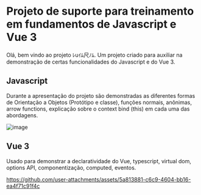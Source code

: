 # Projeto de suporte para treinamento em fundamentos de Javascript e Vue 3

Olá, bem vindo ao projeto ﾚuｲﾑ尺ﾉﾑ. Um projeto criado para auxiliar na demonstração de certas funcionalidades do Javascript e do Vue 3.

## Javascript

Durante a apresentação do projeto são demonstradas as diferentes formas de Orientação a Objetos (Protótipo e classe), 
funções normais, anônimas, arrow functions, explicação sobre o context bind (this) em cada uma das abordagens.

![image](https://github.com/user-attachments/assets/5a33e53a-8b8b-4ef8-ab5e-b01a93eb2690)

## Vue 3

Usado para demonstrar a declaratividade do Vue, typescript, virtual dom, options API, componentização, computed, eventos.

https://github.com/user-attachments/assets/5a813881-c6c9-4604-bb16-ea4f71c91f4c


